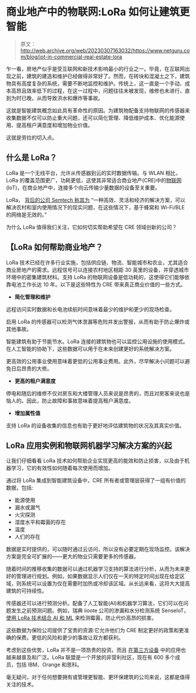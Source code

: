 # 商业地产中的物联网:LoRa 如何让建筑更智能

> 原文：<http://web.archive.org/web/20230307163032/https://www.netguru.com/blog/iot-in-commercial-real-estate-lora>

 乍一看，房地产似乎是受互联网和新技术影响最小的行业之一。毕竟，在互联网出现之前，建筑的建造和维护已经做得非常好了。然而，在砖块和混凝土之下，建筑物具有高度复杂的系统，需要不断地监控和维护。传统上，这一直是一个手动、成本高昂且效率低下的过程，在这一过程中，问题往往未被发现，维修也未进行，直到为时已晚，从而导致洪水和爆炸等事故。

这就是智能建筑概念如此具有革命性的原因。为建筑物配备支持物联网的传感器来收集数据不仅可以防止重大问题，还可以简化管理、降低维护成本、优化能源使用、提高租户满意度和增加物业价值。

这就是劳拉的切入点。

## **什么是 LoRa？**

LoRa 是一个无线平台，允许从传感器到云的实时数据传输。与 WLAN 相比，LoRa 的覆盖范围更广，功耗更低，这使其非常适合商业地产(CRE)中的[物联网](/web/20221007164842/https://www.netguru.com/services/iot-analytics) (IoT)，在商业地产中，连接多个向云传输少量数据的设备至关重要。

LoRa， [背后的公司 Semtech 称其为](http://web.archive.org/web/20221007164842/https://www.semtech.com/lora) “一种高效、灵活和经济的解决方案，可以解决农村和室内使用情况下的现实问题，在这些情况下，基于蜂窝和 Wi-Fi/BLE 的网络是无效的。”

为什么 LoRa 值得我们关注，它如何切实帮助希望在 CRE 领域创新的公司？

## 【LoRa 如何帮助商业地产？

LoRa 技术已经在许多行业实施，包括供应链、物流、智能城市和农业，尤其适合商业房地产的需求。远程信号可以连接农村地区相距 30 英里的设备，并穿透城市环境中的密集建筑材料。支持 LoRa 的物联网设备是低功耗的，这使得它们能够依靠电池工作长达 10 年。以下是这些特性为 CRE 带来真正商业价值的一些方式。

*   **简化管理和维护**

远程访问实时数据和长电池续航时间意味着最少的维护和更少的现场检查。

启用 LoRa 的传感器可以检测气体泄漏等危险并发出警报，从而有助于防止爆炸或其他事故。

智能建筑有助于节能节水。LoRa 连接的建筑物也可以监控公用设施的使用模式。在人工智能的协助下，这些数据可以用于在未来创建更好的系统解决方案。

更高效的公用事业使用意味着更低的公用事业费用。此外，尽早解决小问题可以避免日后昂贵的大修。

*   **更高的租户满意度**

停电和随后的维修不仅对房东和大楼管理人员来说是昂贵的，而且对房客来说也是恼人的。因此，防止故障和事故意味着提高租户满意度。

*   **增加属性值**

支持 LoRa 的设备收集的信息也有助于更好地评估建筑物的状况及其真实价值。

## **LoRa 应用实例和物联网机器学习解决方案的兴起**

让我们仔细看看 LoRa 技术如何帮助企业实现更高的能效和防止损害，以及由于机器学习，它的有效性如何随着每次使用而增加。

通过将 LoRa 集成到智能建筑设备中，CRE 所有者或管理层获得了一组有价值的数据，包括:

*   能源使用
*   漏水或漏气
*   火灾探测
*   湿度水平和霉菌的存在
*   温度
*   人们的存在

数据是实时提供的，可以随时通过云访问，所以没有必要定期在现场监控。该解决方案是完全可扩展的——更大的物业只需要更多的传感器。

随着时间的推移收集的数据可以通过机器学习支持的算法进行分析，从而为未来更好的管理进行规划。例如，如果数据显示人们仅在一天的特定时间出现在给定区域，则系统可以设置为仅在需要时加热或冷却该区域。从长远来看，这将大大提高建筑的可持续性。

传感器还可以进行预测分析。配备了人工智能(AI)和机器学习算法，它们可以在问题发生之前预测问题。例如，瑞典 iioote 公司的渗漏和水分检测系统 SenseIoT， [使用 LoRa 技术结合 AI 和 ML](http://web.archive.org/web/20221007164842/https://www.semtech.com/company/press/semtech-and-iioote-extend-lora-based-water-leakage-detection-to-the-industrial-market) 来检测霉菌，防止代价高昂的损害。

这些数据为保险公司提供了宝贵的资源:它允许他们为 CRE 制定更好的政策和更准确的保费。更低的风险和更少的事故让双方都获利。

考虑到这些优势，LoRa 并不是一项昂贵的投资。而且 [在第三方设备](http://web.archive.org/web/20221007164842/https://www.semtech.com/company/press/semtechs-lora-devices-conserve-energy-and-help-prevent-damage-in-real-estate) 中的应用也越来越普及和广泛。LoRa 联盟是一个开放的非营利社区，现在有 600 多个成员，包括 IBM、Orange 和思科。

毫无疑问，对于任何想要拥有或管理更智能、更环保建筑的公司来说，这都是值得关注的技术。